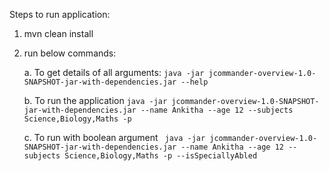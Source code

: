 Steps to run application:

1. mvn clean install 
2. run below commands:

    a. To get details of all arguments:
        `java -jar jcommander-overview-1.0-SNAPSHOT-jar-with-dependencies.jar --help`

    b. To run the application
        `java -jar jcommander-overview-1.0-SNAPSHOT-jar-with-dependencies.jar --name Ankitha --age 12 --subjects Science,Biology,Maths -p`
    
    c. To run with boolean argument
        ` java -jar jcommander-overview-1.0-SNAPSHOT-jar-with-dependencies.jar --name Ankitha --age 12 --subjects Science,Biology,Maths -p --isSpeciallyAbled`


